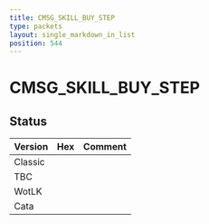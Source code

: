 ```yaml
---
title: CMSG_SKILL_BUY_STEP
type: packets
layout: single_markdown_in_list
position: 544
---
```


# CMSG_SKILL_BUY_STEP

## Status

Version | Hex | Comment
---------- | ---------- | ---------- 
Classic |  |  
TBC |  |  
WotLK |  |  
Cata |  |  
